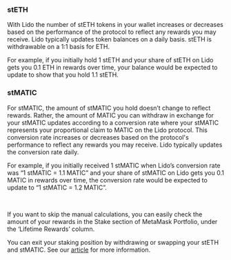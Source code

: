 ### stETH


With Lido the number of stETH tokens in your wallet increases or decreases based on the performance of the protocol to reflect any rewards you may receive. Lido typically updates token balances on a daily basis. stETH is withdrawable on a 1:1 basis for ETH.  


For example, if you initially hold 1 stETH and your share of stETH on Lido gets you 0.1 ETH in rewards over time, your balance would be expected to update to show that you hold 1.1 stETH.


### stMATIC


For stMATIC, the amount of stMATIC you hold doesn’t change to reflect rewards. Rather, the amount of MATIC you can withdraw in exchange for your stMATIC updates according to a conversion rate where your stMATIC represents your proportional claim to MATIC on the Lido protocol. This conversion rate increases or decreases based on the protocol's performance to reflect any rewards you may receive. Lido typically updates the conversion rate daily.


For example, if you initially received 1 stMATIC when Lido’s conversion rate was “1 stMATIC = 1.1 MATIC” and your share of stMATIC on Lido gets you 0.1 MATIC in rewards over time, the conversion rate would be expected to update to “1 stMATIC = 1.2 MATIC”.


 


If you want to skip the manual calculations, you can easily check the amount of your rewards in the Stake section of MetaMask Portfolio, under the ‘Lifetime Rewards’ column.


You can exit your staking position by withdrawing or swapping your stETH and stMATIC. See our [article](https://support.metamask.io/hc/en-us/articles/11834605248923) for more information. 

